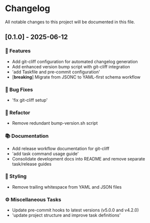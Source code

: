 # Changelog

All notable changes to this project will be documented in this file.

## [0.1.0] - 2025-06-12

### 🚀 Features

- Add git-cliff configuration for automated changelog generation
- Add enhanced version bump script with git-cliff integration
- 'add Taskfile and pre-commit configuration'
- [**breaking**] Migrate from JSONC to YAML-first schema workflow

### 🐛 Bug Fixes

- 'fix git-cliff setup'

### 🚜 Refactor

- Remove redundant bump-version.sh script

### 📚 Documentation

- Add release workflow documentation for git-cliff
- 'add task command usage guide'
- Consolidate development docs into README and remove separate task/release guides

### 🎨 Styling

- Remove trailing whitespace from YAML and JSON files

### ⚙️ Miscellaneous Tasks

- Update pre-commit hooks to latest versions (v5.0.0 and v4.2.0)
- 'update project structure and improve task definitions'

<!-- generated by git-cliff -->

